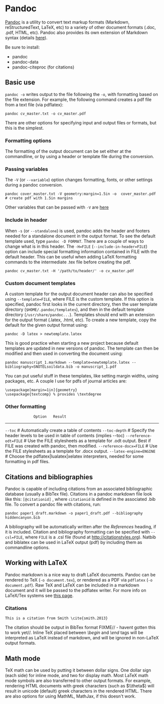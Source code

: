 # Pandoc

[Pandoc](http://johnmacfarlane.net/pandoc/) is a utility to
convert text markup formats (Markdown, reStructuredText, LaTeX, etc) to
a variety of other document formats (.doc, .pdf, HTML, etc). Pandoc also
provides its own extension of Markdown syntax (details
[here](http://johnmacfarlane.net/pandoc/README.html#pandocs-markdown)).

Be sure to install:

* pandoc
* pandoc-data
* pandoc-citeproc (for citations)

## Basic use

`pandoc -o` writes output to the file following the `-o`, with
formatting based on the file extension. For example, the following
command creates a pdf file from a text file (via pdflatex):

    pandoc cv_master.txt -o cv_master.pdf

There are other options for specifying input and output files or
formats, but this is the simplest.

### Formatting options

The formatting of the output document can be set either at the
commandline, or by using a header or template file during the
conversion.

### Passing variables

The `-V` (or `--variable`) option changes formatting, fonts, or other
settings during a pandoc conversion.

    pandoc cover_master.txt -V geometry:margin=1.5in -o  cover_master.pdf
    # create pdf with 1.5in margins

Other variables that can be passed with `-V` are
[here](http://johnmacfarlane.net/pandoc/README.html#templates)

### Include in header

When `-s` (or `--standalone`) is used, pandoc adds the header and footers
needed for a standalone document in the output format. To see the
default template used, type `pandoc -D FORMAT`. There are a couple of
ways to change what is in this header. The `-H=FILE`
(`--include-in-header=FILE`) option can include special formatting
information contained in FILE with the default header. This can be
useful when adding LaTeX formatting commands to the intermediate .tex
file before creating the pdf.

    pandoc cv_master.txt -H '/path/to/header/' -o cv_master.pdf

### Custom document templates

A custom template for the output document header can also be specified
using `--template=FILE`, where FILE is the custom template. If this
option is specified, pandoc first looks in the current directory, then
the user template directory (`$HOME/.pandoc/templates`), and then in
the default template directory (`/usr/share/pandoc...`). Templates
should end with an extension for the output format (.latex, .html, etc).
To create a new template, copy the default for the given output format
using:

    pandoc -D latex > newtemplate.latex

This is good practice when starting a new project because default
templates are updated in new versions of pandoc. The template can then
be modified and then used in converting the document using:

    pandoc manuscript_1.markdown --template=newtemplate.latex --bibliography=SNOTELsoildata.bib -o manuscript_1.pdf

You can put useful stuff in these templates, like setting margin widths,
using packages, etc. A couple I use for pdfs of journal articles are:

    \usepackage[margin=1in]{geometry}
    \usepackage{textcomp} % provides \textdegree

### Other formatting

                 Option   Result
------------------------  -------------------------------------------------------------------------------------------------------------
`--toc`                   # Automatically create a table of contents
`--toc-depth`             # Specify the header levels to be used in table of contents (implies --toc)
`--reference-odt=FILE`    # Use the FILE stylesheets as a template for .odt output. Best if FILE was created with pandoc, then modified.
`--reference-docx=FILE`   # Use the FILE stylesheets as a template for .docx output.
`--latex-engine=ENGINE`   # Choose the pdflatex|lualatex|xelatex interpreters, needed for some formatting in pdf files.

## Citations and bibliographies

Pandoc is capable of including citations from an associated
bibliographic database (usually a BibTex file). Citations in a pandoc
markdown file look like this: `[@citationid]` , where `citationid` is
defined in the associated .bib file. To convert a pandoc file with
citations, run:

    pandoc paper1_draft.markdown -o paper1_draft.pdf --bibliography hiddencanyon.bib

A bibliography will be automatically written after the *References*
heading, if it is included. Citation and bibliography formatting can be
specified with `--csl=FILE`, where `FILE` is a .csl file (found at
<http://citationstyles.org>). Natbib and biblatex can be used in LaTeX
output (pdf) by including them as commandline options.

## Working with LaTeX

Pandoc markdown is a nice way to draft LaTeX documents. Pandoc can be
rendered to TeX (`-o document.tex`), or rendered as a PDF via `pdflatex`
(`-o document.pdf`). Raw TeX and LaTeX can be included in a markdown
document and it will be passed to the pdflatex writer. For more info on
LaTeX/Tex systems see [this page](procedures:latextips).

### Citations

    This is a citation from Smith \cite{smith.2013}

The citation should be output in BibTex format FIXME// - havent gotten
this to work yet//. Inline TeX placed between *\\begin* and *\\end* tags
will be interpreted as LaTeX instead of markdown, and will be ignored in
non-LaTeX output formats.

## Math mode

TeX math can be used by putting it between dollar signs. One dollar sign
(each side) for inline mode, and two for display math. Most LaTeX math
mode symbols are also transferred to other output formats. For example,
rendering HTML documents with greek characters (such as $\\theta$)
will result in unicode (default) greek characters in the rendered HTML.
There are also options for using MathML, MathJax, if this doesn't work.
